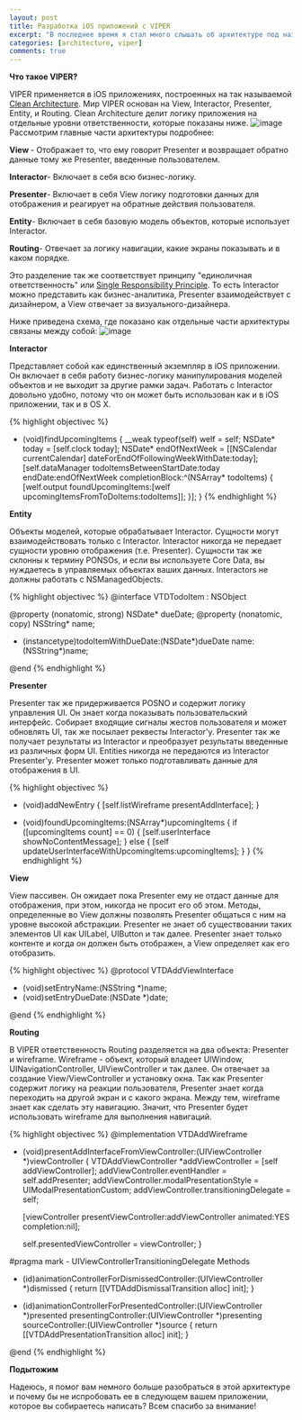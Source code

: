 ```yaml
---
layout: post
title: Разработка iOS приложений с VIPER
excerpt: "В последнее время я стал много слышать об архитектуре под названием VIPER. Я настолько заинтересовался этой темой, что решил изучить данную тему поглубже и рассказать о ней подробнее всем остальным."
categories: [architecture, viper]
comments: true
---
```


<b>Что такое VIPER?</b>

VIPER применяется в iOS приложениях, построенных на так называемой <a href="http://blog.8thlight.com/uncle-bob/2012/08/13/the-clean-architecture.html">Clean Architecture</a>. Мир VIPER основан на View, Interactor, Presenter, Entity, и Routing. Clean Architecture делит логику приложения на отдельные уровни ответственности, которые показаны ниже.
<img src="http://habrastorage.org/getpro/habr/post_images/37e/86b/8fb/37e86b8fb8cc2e81e54bf6cb409d638d.jpg" alt="image"/>
Рассмотрим главные части архитектуры подробнее:

<b>View </b>- Отображает то, что ему говорит Presenter и возвращает обратно данные тому же Presenter, введенные пользователем.  

<b>Interactor</b>- Включает в себя всю бизнес-логику.

<b>Presenter</b>- Включает в себя View логику подготовки данных для отображения и реагирует на обратные действия пользователя. 

<b>Entity</b>- Включает в себя базовую модель объектов, которые использует Interactor.

<b>Routing</b>- Отвечает за логику навигации, какие экраны показывать и в каком порядке.

Это разделение так же соответствует принципу "единоличная ответственность" или <a href="http://www.objectmentor.com/resources/articles/srp.pdf">Single Responsibility Principle</a>. То есть Interactor можно представить как бизнес-аналитика, Presenter взаимодействует с дизайнером, а View отвечает за визуального-дизайнера.

Ниже приведена схема, где показано как отдельные части архитектуры связаны между собой:
<img src="http://habrastorage.org/getpro/habr/post_images/6ec/b19/1c3/6ecb191c3ea7a1136b1c9ace02a0e73f.png" alt="image"/>

<b>Interactor</b>

Представляет собой как единственный экземпляр в iOS приложении. Он включает в себя работу бизнес-логику манипулирования моделей объектов и не выходит за другие рамки задач. Работать с Interactor довольно удобно, потому что он может быть использован как и в iOS приложении, так и в OS X. 

{% highlight objectivec %}
- (void)findUpcomingItems
{
    __weak typeof(self) welf = self;
    NSDate* today = [self.clock today];
    NSDate* endOfNextWeek = [[NSCalendar currentCalendar] dateForEndOfFollowingWeekWithDate:today];
    [self.dataManager todoItemsBetweenStartDate:today endDate:endOfNextWeek completionBlock:^(NSArray* todoItems) {
        [welf.output foundUpcomingItems:[welf upcomingItemsFromToDoItems:todoItems]];
    }];
}
{% endhighlight %}

<b>Entity</b>

Объекты моделей, которые обрабатывает Interactor. Сущности могут взаимодействовать только с Interactor. Interactor никогда не передает сущности уровню отображения (т.е. Presenter). Сущности так же склонны к термину PONSOs, и если вы используете Core Data, вы нуждаетесь в управляемых объектах ваших данных. Interactors не должны работать с NSManagedObjects. 

{% highlight objectivec %}
@interface VTDTodoItem : NSObject

@property (nonatomic, strong)   NSDate*     dueDate;
@property (nonatomic, copy)     NSString*   name;

+ (instancetype)todoItemWithDueDate:(NSDate*)dueDate name:(NSString*)name;

@end
{% endhighlight %}

<b>Presenter</b>

Presenter так же придерживается POSNO и содержит логику управления UI. Он знает когда показывать пользовательский интерфейс. Собирает входящие сигналы жестов пользователя и может обновлять UI, так же посылает реквесты Interactor'у. Presenter так же получает результаты из Interactor и преобразует результаты введенные из различных форм UI. Entities никогда не передаются из Interactor Presenter'у. Presenter может только подготавливать данные для отображения в UI.

{% highlight objectivec %}
- (void)addNewEntry
{
    [self.listWireframe presentAddInterface];
}

- (void)foundUpcomingItems:(NSArray*)upcomingItems
{
    if ([upcomingItems count] == 0)
    {
        [self.userInterface showNoContentMessage];
    }
    else
    {
        [self updateUserInterfaceWithUpcomingItems:upcomingItems];
    }
}
{% endhighlight %}

<b>View</b>

View пассивен. Он ожидает пока Presenter ему не отдаст данные для отображения, при этом, никогда не просит его об этом. Методы, определенные во View должны позволять Presenter общаться с ним на уровне высокой абстракции. Presenter не знает об существовании таких элементов UI как UILabel, UIButton и так далее. Presenter знает только контенте и когда он должен быть отображен, а View определяет как его отобразить.

{% highlight objectivec %}
@protocol VTDAddViewInterface <NSObject>

- (void)setEntryName:(NSString *)name;
- (void)setEntryDueDate:(NSDate *)date;

@end
{% endhighlight %}

<b>Routing</b>

В VIPER ответственность Routing разделяется на два объекта: Presenter и wireframe. Wireframe - объект, который владеет UIWindow, UINavigationController, UIViewController и так далее. Он отвечает за создание View/ViewController и установку окна. 
Так как Presenter содержит логику на реакции пользователя, Presenter знает когда переходить на другой экран и с какого экрана. Между тем, wireframe знает как сделать эту навигацию. Значит, что Presenter будет использовать wireframe для выполнения навигаций. 

{% highlight objectivec %}
@implementation VTDAddWireframe

- (void)presentAddInterfaceFromViewController:(UIViewController *)viewController 
{
    VTDAddViewController *addViewController = [self addViewController];
    addViewController.eventHandler = self.addPresenter;
    addViewController.modalPresentationStyle = UIModalPresentationCustom;
    addViewController.transitioningDelegate = self;

    [viewController presentViewController:addViewController animated:YES completion:nil];

    self.presentedViewController = viewController;
}

#pragma mark - UIViewControllerTransitioningDelegate Methods

- (id<UIViewControllerAnimatedTransitioning>)animationControllerForDismissedController:(UIViewController *)dismissed 
{
    return [[VTDAddDismissalTransition alloc] init];
}

- (id<UIViewControllerAnimatedTransitioning>)animationControllerForPresentedController:(UIViewController *)presented
                                                                  presentingController:(UIViewController *)presenting
                                                                      sourceController:(UIViewController *)source 
{
    return [[VTDAddPresentationTransition alloc] init];
}

@end
{% endhighlight %}

<b>Подытожим</b>

Надеюсь, я помог вам немного больше разобраться в этой архитектуре и почему бы не испробовать ее в следующем вашем приложении, которое вы собираетесь написать?
Всем спасибо за внимание!
